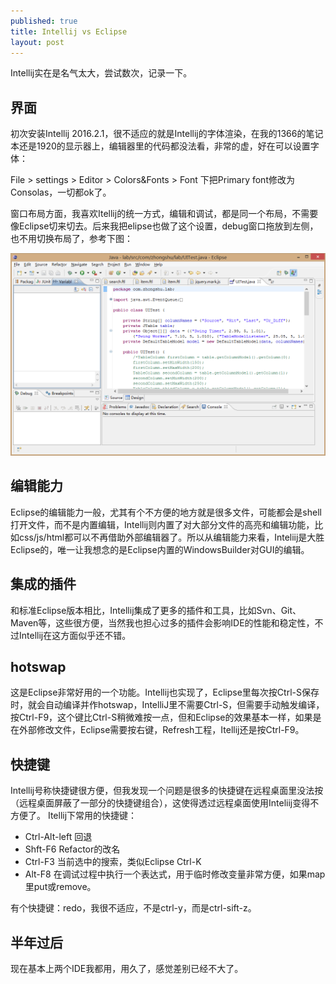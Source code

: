 ```yaml
---
published: true
title: Intellij vs Eclipse
layout: post
---
```

Intellij实在是名气太大，尝试数次，记录一下。

## 界面

初次安装Intellij 2016.2.1，很不适应的就是Intellij的字体渲染，在我的1366的笔记本还是1920的显示器上，编辑器里的代码都没法看，非常的虚，好在可以设置字体：

File > settings > Editor > Colors&Fonts > Font 下把Primary font修改为 Consolas，一切都ok了。

窗口布局方面，我喜欢Itellij的统一方式，编辑和调试，都是同一个布局，不需要像Eclipse切来切去。后来我把elipse也做了这个设置，debug窗口拖放到左侧，也不用切换布局了，参考下图：

![](../../public/images/2018-05-26-09-41-25.png)

## 编辑能力

Eclipse的编辑能力一般，尤其有个不方便的地方就是很多文件，可能都会是shell打开文件，而不是内置编辑，Intellij则内置了对大部分文件的高亮和编辑功能，比如css/js/html都可以不再借助外部编辑器了。所以从编辑能力来看，Inteliij是大胜Eclipse的，唯一让我想念的是Eclipse内置的WindowsBuilder对GUI的编辑。

## 集成的插件

和标准Eclipse版本相比，Intellij集成了更多的插件和工具，比如Svn、Git、Maven等，这些很方便，当然我也担心过多的插件会影响IDE的性能和稳定性，不过Intellij在这方面似乎还不错。

## hotswap

这是Eclipse非常好用的一个功能。Intellij也实现了，Eclipse里每次按Ctrl-S保存时，就会自动编译并作hotswap，IntelliJ里不需要Ctrl-S，但需要手动触发编译，按Ctrl-F9，这个键比Ctrl-S稍微难按一点，但和Eclipse的效果基本一样，如果是在外部修改文件，Eclipse需要按右键，Refresh工程，Itellij还是按Ctrl-F9。

## 快捷键
Intellij号称快捷键很方便，但我发现一个问题是很多的快捷键在远程桌面里没法按（远程桌面屏蔽了一部分的快捷键组合），这使得透过远程桌面使用Inteliij变得不方便了。 Itellij下常用的快捷键：

- Ctrl-Alt-left  回退
- Shft-F6 Refactor的改名
- Ctrl-F3 当前选中的搜索，类似Eclipse Ctrl-K
- Alt-F8 在调试过程中执行一个表达式，用于临时修改变量非常方便，如果map里put或remove。

有个快捷键：redo，我很不适应，不是ctrl-y，而是ctrl-sift-z。

## 半年过后
现在基本上两个IDE我都用，用久了，感觉差别已经不大了。